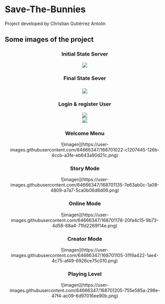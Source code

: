 # Save-The-Bunnies

Project developed by Christian Gutiérrez Antolín

<h2>Some images of the project</h2>

<h3><p align="center">Initial State Server</p></h3>

<center>
	 <img src="https://user-images.githubusercontent.com/64666347/168693686-0a311e7a-34f6-4812-8453-8943b4ae8390.png" >
</center>

<h3><p align="center">Final State Sever</p><h3>
	
<center>
	 <img src="https://user-images.githubusercontent.com/64666347/168693738-650bc26e-052b-481c-8114-f7a9a7afcdfe.png" >
</center>

<h3><p align="center">Login & register User</p></h3>
	
<center>
	 <img src="https://user-images.githubusercontent.com/64666347/168700895-6067fd50-223f-46fb-9e7d-11851b4e4444.png" >
</center>
	
<center>
	 <img src="https://user-images.githubusercontent.com/64666347/168700964-9ba1644c-d8bd-41c8-8fc6-6937350899ab.png" >
</center>

<h3><p align="center">Welcome Menu</p></h3>

<p align="center">![imagen](https://user-images.githubusercontent.com/64666347/168701022-c1207445-126b-4ccb-a3fe-eb643a90d21c.png)</p>

<h3><p align="center">Story Mode</p></h3>

<p align="center">![imagen](https://user-images.githubusercontent.com/64666347/168701135-7e63ab0c-1a08-4809-a7a7-5ca0b06d8d06.png)</p>

<h3><p align="center">Online Mode</p></h3>

<p align="center">![imagen](https://user-images.githubusercontent.com/64666347/168701178-20fa4c15-9b73-4d58-88a4-71fd2269f14e.png)</p>

<h3><p align="center">Creator Mode</p></h3>

<p align="center">![imagen](https://user-images.githubusercontent.com/64666347/168701105-31f9a422-1ae4-4c75-af49-6926ce75c010.png)</p>

<h3><p align="center">Playing Level</p></h3>

<p align="center">![imagen](https://user-images.githubusercontent.com/64666347/168701205-755e585a-298e-47f4-ac09-6d97016ee90b.png)</p>
